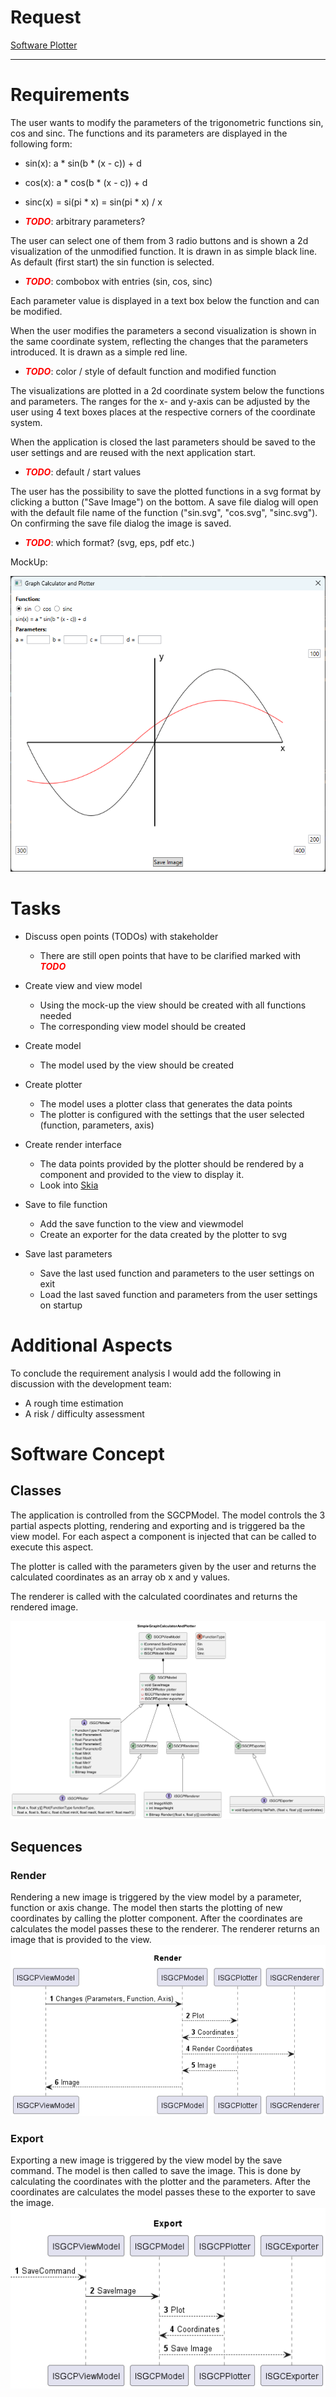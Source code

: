 # Request
[Software Plotter](Task_Software_Plotter.pdf)

---

# Requirements

The user wants to modify the parameters of the trigonometric functions sin, cos and sinc.
The functions and its parameters are displayed in the following form:
- sin(x): a * sin(b * (x - c)) + d 
- cos(x): a * cos(b * (x - c)) + d
- sinc(x) = si(pi * x) = sin(pi * x) / x


- **_<span style="color:red">TODO</span>_**: arbitrary parameters?

The user can select one of them from 3 radio buttons and is shown a 2d visualization of the unmodified function.
It is drawn in as simple black line. As default (first start) the sin function is selected. 
- **_<span style="color:red">TODO</span>_**: combobox with entries (sin, cos, sinc)

Each parameter value is displayed in a text box below the function and can be modified.

When the user modifies the parameters a second visualization is shown in the same coordinate system, reflecting the changes that the parameters introduced.
It is drawn as a simple red line.
- **_<span style="color:red">TODO</span>_**: color / style of default function and modified function

The visualizations are plotted in a 2d coordinate system below the functions and parameters. The ranges for the x- and y-axis can be adjusted by the user
using 4 text boxes places at the respective corners of the coordinate system.

When the application is closed the last parameters should be saved to the user settings and are reused with the next application start.
- **_<span style="color:red">TODO</span>_**: default / start values

The user has the possibility to save the plotted functions in a svg format by clicking a button ("Save Image") on the bottom.
A save file dialog will open with the default file name of the function ("sin.svg", "cos.svg", "sinc.svg"). On confirming the save file dialog
the image is saved.
- **_<span style="color:red">TODO</span>_**: which format? (svg, eps, pdf etc.)

MockUp:

<img src="MockUp.png" title="MockUp" />


# Tasks

- Discuss open points (TODOs) with stakeholder
  - There are still open points that have to be clarified marked with **_<span style="color:red">TODO</span>_**
  

- Create view and view model
  - Using the mock-up the view should be created with all functions needed
  - The corresponding view model should be created


- Create model
  - The model used by the view should be created


- Create plotter
  - The model uses a plotter class that generates the data points
  - The plotter is configured with the settings that the user selected (function, parameters, axis)
  

- Create render interface
  - The data points provided by the plotter should be rendered by a component and provided to the view to display it.
  - Look into [Skia](https://github.com/mono/SkiaSharp)


- Save to file function
  - Add the save function to the view and viewmodel
  - Create an exporter for the data created by the plotter to svg


- Save last parameters
  - Save the last used function and parameters to the user settings on exit
  - Load the last saved function and parameters from the user settings on startup

# Additional Aspects
To conclude the requirement analysis I would add the following in discussion with the development team:
  - A rough time estimation 
  - A risk / difficulty assessment

# Software Concept

## Classes
The application is controlled from the SGCPModel.
The model controls the 3 partial aspects plotting, rendering and exporting and is triggered ba the view model.
For each aspect a component is injected that can be called to execute this aspect.

The plotter is called with the parameters given by the user and returns the calculated coordinates as an array ob x and y values.

The renderer is called with the calculated coordinates and returns the rendered image.

<img src="Classes-SimpleGraphCalculatorAndPlotter.png"/>

## Sequences
### Render
Rendering a new image is triggered by the view model by a parameter, function or axis change.
The model then starts the plotting of new coordinates by calling the plotter component.
After the coordinates are calculates the model passes these to the renderer.
The renderer returns an image that is provided to the view.
<img src="Render-Render.png"/>

### Export
Exporting a new image is triggered by the view model by the save command.
The model is then called to save the image. This is done by calculating the coordinates with the plotter and the parameters.
After the coordinates are calculates the model passes these to the exporter to save the image.
<img src="Export-Export.png"/>